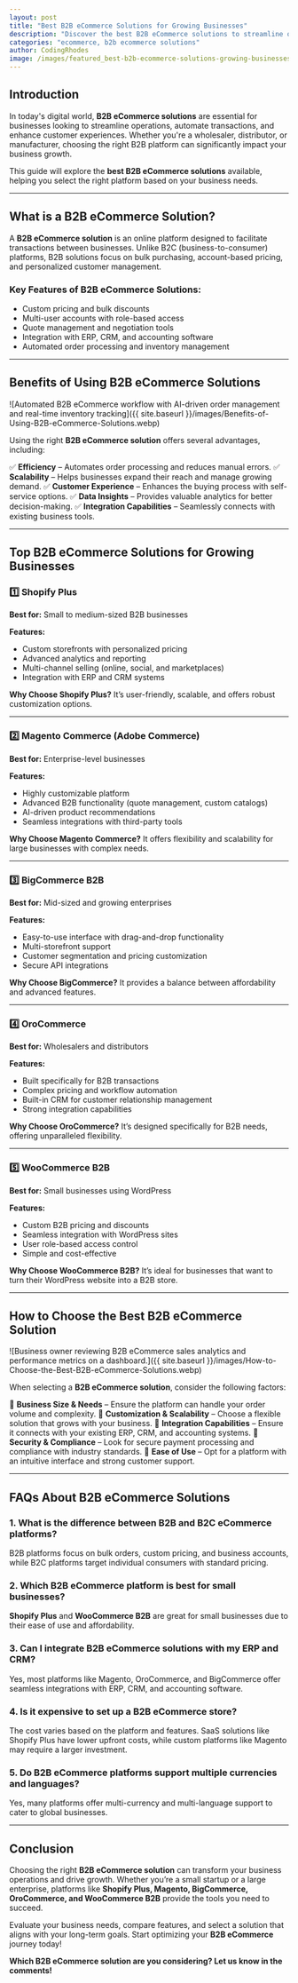 ```yaml
---
layout: post
title: "Best B2B eCommerce Solutions for Growing Businesses"
description: "Discover the best B2B eCommerce solutions to streamline operations, boost sales, and scale your business efficiently. Compare top platforms now."
categories: "ecommerce, b2b ecommerce solutions"
author: CodingRhodes
image: /images/featured_best-b2b-ecommerce-solutions-growing-businesses.webp
---
```


## Introduction

In today's digital world, **B2B eCommerce solutions** are essential for businesses looking to streamline operations, automate transactions, and enhance customer experiences. Whether you're a wholesaler, distributor, or manufacturer, choosing the right B2B platform can significantly impact your business growth.

This guide will explore the **best B2B eCommerce solutions** available, helping you select the right platform based on your business needs.

---

## What is a B2B eCommerce Solution?

A **B2B eCommerce solution** is an online platform designed to facilitate transactions between businesses. Unlike B2C (business-to-consumer) platforms, B2B solutions focus on bulk purchasing, account-based pricing, and personalized customer management.

### Key Features of B2B eCommerce Solutions:
- Custom pricing and bulk discounts
- Multi-user accounts with role-based access
- Quote management and negotiation tools
- Integration with ERP, CRM, and accounting software
- Automated order processing and inventory management

---

## Benefits of Using B2B eCommerce Solutions

![Automated B2B eCommerce workflow with AI-driven order management and real-time inventory tracking]({{ site.baseurl }}/images/Benefits-of-Using-B2B-eCommerce-Solutions.webp)


Using the right **B2B eCommerce solution** offers several advantages, including:

✅ **Efficiency** – Automates order processing and reduces manual errors.
✅ **Scalability** – Helps businesses expand their reach and manage growing demand.
✅ **Customer Experience** – Enhances the buying process with self-service options.
✅ **Data Insights** – Provides valuable analytics for better decision-making.
✅ **Integration Capabilities** – Seamlessly connects with existing business tools.

<ins class="adsbygoogle"
     style="display:block"
     data-ad-client="ca-pub-2784742237479601"
     data-ad-slot="3760872290"
     data-ad-format="auto"
     data-full-width-responsive="true"></ins>
<script>
     (adsbygoogle = window.adsbygoogle || []).push({});
</script>

---

## Top B2B eCommerce Solutions for Growing Businesses

### 1️⃣ **Shopify Plus**
**Best for:** Small to medium-sized B2B businesses

**Features:**
- Custom storefronts with personalized pricing
- Advanced analytics and reporting
- Multi-channel selling (online, social, and marketplaces)
- Integration with ERP and CRM systems

**Why Choose Shopify Plus?**
It’s user-friendly, scalable, and offers robust customization options.

---

### 2️⃣ **Magento Commerce (Adobe Commerce)**
**Best for:** Enterprise-level businesses

**Features:**
- Highly customizable platform
- Advanced B2B functionality (quote management, custom catalogs)
- AI-driven product recommendations
- Seamless integrations with third-party tools

**Why Choose Magento Commerce?**
It offers flexibility and scalability for large businesses with complex needs.

---

### 3️⃣ **BigCommerce B2B**
**Best for:** Mid-sized and growing enterprises

**Features:**
- Easy-to-use interface with drag-and-drop functionality
- Multi-storefront support
- Customer segmentation and pricing customization
- Secure API integrations

**Why Choose BigCommerce?**
It provides a balance between affordability and advanced features.

---

### 4️⃣ **OroCommerce**
**Best for:** Wholesalers and distributors

**Features:**
- Built specifically for B2B transactions
- Complex pricing and workflow automation
- Built-in CRM for customer relationship management
- Strong integration capabilities

**Why Choose OroCommerce?**
It’s designed specifically for B2B needs, offering unparalleled flexibility.

---

### 5️⃣ **WooCommerce B2B**
**Best for:** Small businesses using WordPress

**Features:**
- Custom B2B pricing and discounts
- Seamless integration with WordPress sites
- User role-based access control
- Simple and cost-effective

**Why Choose WooCommerce B2B?**
It’s ideal for businesses that want to turn their WordPress website into a B2B store.

---

## How to Choose the Best B2B eCommerce Solution

![Business owner reviewing B2B eCommerce sales analytics and performance metrics on a dashboard.]({{ site.baseurl }}/images/How-to-Choose-the-Best-B2B-eCommerce-Solutions.webp)

When selecting a **B2B eCommerce solution**, consider the following factors:

🔹 **Business Size & Needs** – Ensure the platform can handle your order volume and complexity.
🔹 **Customization & Scalability** – Choose a flexible solution that grows with your business.
🔹 **Integration Capabilities** – Ensure it connects with your existing ERP, CRM, and accounting systems.
🔹 **Security & Compliance** – Look for secure payment processing and compliance with industry standards.
🔹 **Ease of Use** – Opt for a platform with an intuitive interface and strong customer support.

---

<ins class="adsbygoogle"
     style="display:block"
     data-ad-client="ca-pub-2784742237479601"
     data-ad-slot="3760872290"
     data-ad-format="auto"
     data-full-width-responsive="true"></ins>
<script>
     (adsbygoogle = window.adsbygoogle || []).push({});
</script>

## FAQs About B2B eCommerce Solutions

### 1. What is the difference between B2B and B2C eCommerce platforms?
B2B platforms focus on bulk orders, custom pricing, and business accounts, while B2C platforms target individual consumers with standard pricing.

### 2. Which B2B eCommerce platform is best for small businesses?
**Shopify Plus** and **WooCommerce B2B** are great for small businesses due to their ease of use and affordability.

### 3. Can I integrate B2B eCommerce solutions with my ERP and CRM?
Yes, most platforms like Magento, OroCommerce, and BigCommerce offer seamless integrations with ERP, CRM, and accounting software.

### 4. Is it expensive to set up a B2B eCommerce store?
The cost varies based on the platform and features. SaaS solutions like Shopify Plus have lower upfront costs, while custom platforms like Magento may require a larger investment.

### 5. Do B2B eCommerce platforms support multiple currencies and languages?
Yes, many platforms offer multi-currency and multi-language support to cater to global businesses.

---

## Conclusion

Choosing the right **B2B eCommerce solution** can transform your business operations and drive growth. Whether you’re a small startup or a large enterprise, platforms like **Shopify Plus, Magento, BigCommerce, OroCommerce, and WooCommerce B2B** provide the tools you need to succeed.

Evaluate your business needs, compare features, and select a solution that aligns with your long-term goals. Start optimizing your **B2B eCommerce** journey today!

**Which B2B eCommerce solution are you considering? Let us know in the comments!**
